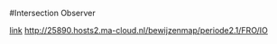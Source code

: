 #Intersection Observer

[link]('http://25890.hosts2.ma-cloud.nl/bewijzenmap/periode2.1/FRO/IO')
http://25890.hosts2.ma-cloud.nl/bewijzenmap/periode2.1/FRO/IO
